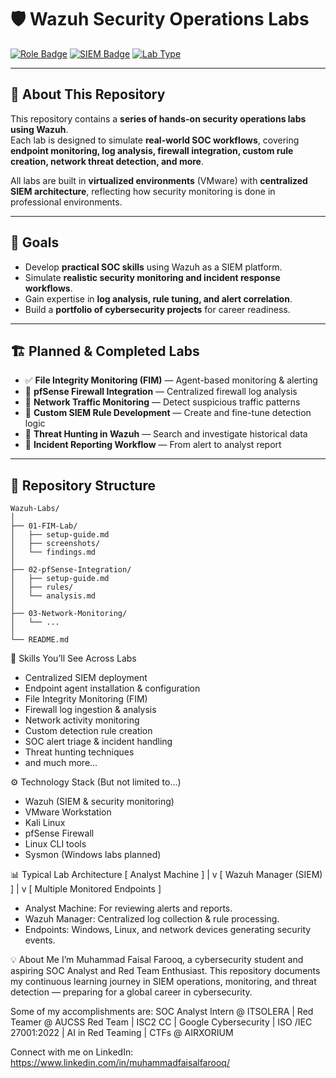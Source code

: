 # 🛡️ Wazuh Security Operations Labs

[![Role Badge](https://img.shields.io/badge/Role-SOC%20Analyst%20(Training)-blue)](#)
[![SIEM Badge](https://img.shields.io/badge/SIEM-Wazuh-orange)](#)
[![Lab Type](https://img.shields.io/badge/Type-Hands--On%20Labs-brightgreen)](#)

---

## 📌 About This Repository
This repository contains a **series of hands-on security operations labs using Wazuh**.  
Each lab is designed to simulate **real-world SOC workflows**, covering **endpoint monitoring, log analysis, firewall integration, custom rule creation, network threat detection, and more**.  

All labs are built in **virtualized environments** (VMware) with **centralized SIEM architecture**, reflecting how security monitoring is done in professional environments.

---

## 🎯 Goals
- Develop **practical SOC skills** using Wazuh as a SIEM platform.
- Simulate **realistic security monitoring and incident response workflows**.
- Gain expertise in **log analysis, rule tuning, and alert correlation**.
- Build a **portfolio of cybersecurity projects** for career readiness.

---

## 🏗️ Planned & Completed Labs
- ✅ **File Integrity Monitoring (FIM)** — Agent-based monitoring & alerting  
- 🔄 **pfSense Firewall Integration** — Centralized firewall log analysis  
- 🔄 **Network Traffic Monitoring** — Detect suspicious traffic patterns  
- 🔄 **Custom SIEM Rule Development** — Create and fine-tune detection logic  
- 🔄 **Threat Hunting in Wazuh** — Search and investigate historical data  
- 🔄 **Incident Reporting Workflow** — From alert to analyst report  

---

## 📂 Repository Structure
```plaintext
Wazuh-Labs/
│
├── 01-FIM-Lab/
│   ├── setup-guide.md
│   ├── screenshots/
│   └── findings.md
│
├── 02-pfSense-Integration/
│   ├── setup-guide.md
│   ├── rules/
│   └── analysis.md
│
├── 03-Network-Monitoring/
│   └── ...
│
└── README.md
```

🚀 Skills You’ll See Across Labs
- Centralized SIEM deployment
- Endpoint agent installation & configuration
- File Integrity Monitoring (FIM)
- Firewall log ingestion & analysis
- Network activity monitoring
- Custom detection rule creation
- SOC alert triage & incident handling
- Threat hunting techniques
- and much more...

⚙️ Technology Stack (But not limited to...)
- Wazuh (SIEM & security monitoring)
- VMware Workstation
- Kali Linux
- pfSense Firewall
- Linux CLI tools
- Sysmon (Windows labs planned)
  
📊 Typical Lab Architecture
[ Analyst Machine ]
        |
        v
[ Wazuh Manager (SIEM) ]
        |
        v
[ Multiple Monitored Endpoints ]

- Analyst Machine: For reviewing alerts and reports.
- Wazuh Manager: Centralized log collection & rule processing.
- Endpoints: Windows, Linux, and network devices generating security events.

💡 About Me
I’m Muhammad Faisal Farooq, a cybersecurity student and aspiring SOC Analyst and Red Team Enthusiast.
This repository documents my continuous learning journey in SIEM operations, monitoring, and threat detection — preparing for a global career in cybersecurity.

Some of my accomplishments are:
SOC Analyst Intern @ ITSOLERA | Red Teamer @ AUCSS Red Team | ISC2 CC | Google Cybersecurity | ISO /IEC 27001:2022 | AI in Red Teaming | CTFs @ AIRXORIUM

Connect with me on LinkedIn:
https://www.linkedin.com/in/muhammadfaisalfarooq/
